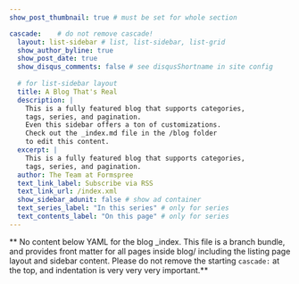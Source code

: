 ```yaml
---
show_post_thumbnail: true # must be set for whole section

cascade:    # do not remove cascade!
  layout: list-sidebar # list, list-sidebar, list-grid
  show_author_byline: true
  show_post_date: true
  show_disqus_comments: false # see disqusShortname in site config
  
  # for list-sidebar layout
  title: A Blog That's Real
  description: |
    This is a fully featured blog that supports categories,
    tags, series, and pagination. 
    Even this sidebar offers a ton of customizations.
    Check out the _index.md file in the /blog folder 
    to edit this content.
  excerpt: |
    This is a fully featured blog that supports categories, 
    tags, series, and pagination.
  author: The Team at Formspree
  text_link_label: Subscribe via RSS
  text_link_url: /index.xml
  show_sidebar_adunit: false # show ad container
  text_series_label: "In this series" # only for series
  text_contents_label: "On this page" # only for series
---
```


** No content below YAML for the blog _index. This file is a branch bundle, and provides front matter for all pages inside blog/ including the listing page layout and sidebar content. Please do not remove the starting `cascade:` at the top, and indentation is very very very important.**
